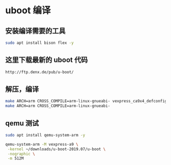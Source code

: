 # uboot 编译

## 安装编译需要的工具

```sh
sudo apt install bison flex -y
```

## 这里下载最新的 uboot 代码

```sh
http://ftp.denx.de/pub/u-boot/
```

## 解压，编译

```sh
make ARCH=arm CROSS_COMPILE=arm-linux-gnueabi- vexpress_ca9x4_defconfig
make ARCH=arm CROSS_COMPILE=arm-linux-gnueabi-
```

## qemu 测试

```sh
sudo apt install qemu-system-arm -y

qemu-system-arm -M vexpress-a9 \
 -kernel ~/downloads/u-boot-2019.07/u-boot \
 -nographic \
 -m 512M
```
